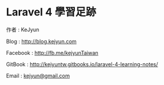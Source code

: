 # Laravel 4 學習足跡

作者 : KeJyun

Blog : http://blog.kejyun.com

Facebook : http://fb.me/kejyunTaiwan

GitBook : http://kejyuntw.gitbooks.io/laravel-4-learning-notes/

Email : kejyun@gmail.com

